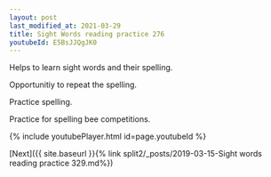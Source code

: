 ```yaml
---
layout: post
last_modified_at: 2021-03-29
title: Sight Words reading practice 276
youtubeId: E5BsJJQgJK0
---
```

 
 
Helps to learn sight words and their spelling.

Opportunitiy to repeat the spelling. 

Practice spelling. 
 
Practice for spelling bee competitions. 
 
{% include youtubePlayer.html id=page.youtubeId %}
 
 

[Next]({{ site.baseurl }}{% link  split2/_posts/2019-03-15-Sight words reading practice 329.md%})
 

